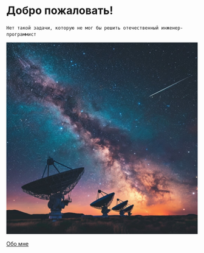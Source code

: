 # Добро пожаловать!


`Нет такой задачи, которую не мог бы решить отечественный инженер-программист`


![cover](./files/cover.jpg)


<p align="center">

<a href="https://art-injener.github.io/about">Обо мне</a>

</p>
